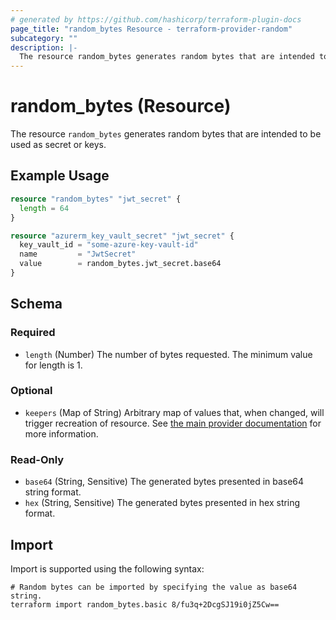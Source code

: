 ```yaml
---
# generated by https://github.com/hashicorp/terraform-plugin-docs
page_title: "random_bytes Resource - terraform-provider-random"
subcategory: ""
description: |-
  The resource random_bytes generates random bytes that are intended to be used as secret or keys.
---
```


# random_bytes (Resource)

The resource `random_bytes` generates random bytes that are intended to be used as secret or keys.

## Example Usage

```terraform
resource "random_bytes" "jwt_secret" {
  length = 64
}

resource "azurerm_key_vault_secret" "jwt_secret" {
  key_vault_id = "some-azure-key-vault-id"
  name         = "JwtSecret"
  value        = random_bytes.jwt_secret.base64
}
```

<!-- schema generated by tfplugindocs -->
## Schema

### Required

- `length` (Number) The number of bytes requested. The minimum value for length is 1.

### Optional

- `keepers` (Map of String) Arbitrary map of values that, when changed, will trigger recreation of resource. See [the main provider documentation](../index.html) for more information.

### Read-Only

- `base64` (String, Sensitive) The generated bytes presented in base64 string format.
- `hex` (String, Sensitive) The generated bytes presented in hex string format.

## Import

Import is supported using the following syntax:

```shell
# Random bytes can be imported by specifying the value as base64 string.
terraform import random_bytes.basic 8/fu3q+2DcgSJ19i0jZ5Cw==
```
